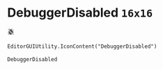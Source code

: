 # DebuggerDisabled `16x16`
<img src="/img/DebuggerDisabled.png" width=16 height=16>

``` CSharp
EditorGUIUtility.IconContent("DebuggerDisabled")
```
```
DebuggerDisabled
```

